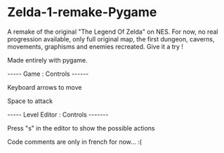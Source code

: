 # Zelda-1-remake-Pygame

A remake of the original "The Legend Of Zelda" on NES. For now, no real progression available, only full original map, the first dungeon, caverns, movements, graphisms and enemies recreated. Give it a try !

Made entirely with pygame. 


----- Game : Controls ------

Keyboard arrows to move

Space to attack


----- Level Editor : Controls -------

Press "s" in the editor to show the possible actions


Code comments are only in french for now... :(


